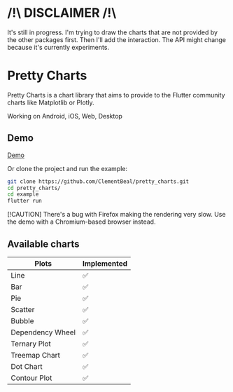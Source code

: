 # /!\ DISCLAIMER /!\

It's still in progress. I'm trying to draw the charts that are not provided by the other packages first. Then I'll add the interaction. 
The API might change because it's currently experiments.

# Pretty Charts

Pretty Charts is a chart library that aims to provide to the Flutter community charts like Matplotlib or Plotly.

Working on Android, iOS, Web, Desktop

## Demo

[Demo](https://pretty-charts.pages.dev/)

Or clone the project and run the example:

```bash
git clone https://github.com/ClementBeal/pretty_charts.git
cd pretty_charts/
cd example
flutter run
```

[!CAUTION]
There's a bug with Firefox making the rendering very slow. Use the demo with a Chromium-based browser instead.

## Available charts

| Plots            | Implemented |
| ---------------- | ----------- |
| Line             | ✅          |
| Bar              | ✅          |
| Pie              | ✅          |
| Scatter          | ✅          |
| Bubble           | ✅          |
| Dependency Wheel | ✅          |
| Ternary Plot     | ✅          |
| Treemap Chart    | ✅          |
| Dot Chart        | ✅          |
| Contour Plot     | ✅          |

